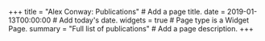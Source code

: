 +++
title = "Alex Conway: Publications"  # Add a page title.
date = 2019-01-13T00:00:00  # Add today's date.
widgets = true  # Page type is a Widget Page.
summary = "Full list of publications"  # Add a page description.
+++
